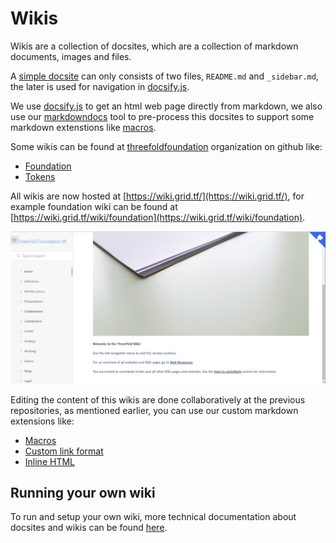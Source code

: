 # Wikis

Wikis are a collection of docsites, which are a collection of markdown documents, images and files.

A [simple docsite](examples/simple) can only consists of two files, `README.md` and `_sidebar.md`, the later is used for navigation in [docsify.js](https://docsify.js.org/#/more-pages?id=sidebar).

We use [docsify.js](https://docsify.js.org/) to get an html web page directly from markdown, we also use our [markdowndocs](https://github.com/threefoldtech/jumpscaleX_libs/tree/development/JumpscaleLibs/tools/markdowndocs) tool to pre-process this docsites to support some markdown extenstions like [macros](macro/README.md).


Some wikis can be found at [threefoldfoundation](https://github.com/threefoldfoundation) organization on github like:
* [Foundation](https://github.com/threefoldfoundation/info_foundation)
* [Tokens](https://github.com/threefoldfoundation/info_tokens)

All wikis are now hosted at [https://wiki.grid.tf/](https://wiki.grid.tf/), for example foundation wiki can be found at [https://wiki.grid.tf/wiki/foundation](https://wiki.grid.tf/wiki/foundation).

![wiki.png](images/wiki.png)

Editing the content of this wikis are done collaboratively at the previous repositories, as mentioned earlier, you can use our custom markdown extensions like:

* [Macros](macro/README.md)
* [Custom link format](links.md)
* [Inline HTML](html.md)

## Running your own wiki
To run and setup your own wiki, more technical documentation about docsites and wikis can be found [here](tech/README.md).
